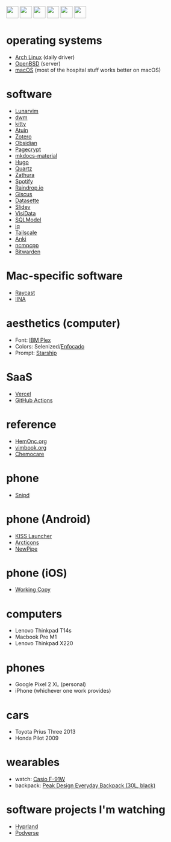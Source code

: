 
<img height="32" width="32" src="https://unpkg.com/simple-icons@v7/icons/neovim.svg" />
<img height="32" width="32" src="https://unpkg.com/simple-icons@v7/icons/archlinux.svg" />
<img height="32" width="32" src="https://unpkg.com/simple-icons@v7/icons/openbsd.svg" />
<img height="32" width="32" src="https://unpkg.com/simple-icons@v7/icons/neovim.svg" />

<img height="32" width="32" src="https://unpkg.com/simple-icons@v7/icons/zotero.svg" />

<img height="32" width="32" src="https://unpkg.com/simple-icons@v7/icons/obsidian.svg" />


# operating systems

- [Arch Linux](https://wiki.archlinux.org/title/Arch_Linux) (daily driver)
- [OpenBSD](https://www.openbsd.org/) (server)
- [macOS](https://www.apple.com/macos/) (most of the hospital stuff works better on macOS)


# software

- [Lunarvim](https://www.lunarvim.org/)
- [dwm](https://dwm.suckless.org/)
- [kitty](https://sw.kovidgoyal.net/kitty/)
- [Atuin](https://github.com/ellie/atuin)
- [Zotero](https://www.zotero.org/)
- [Obsidian](https://obsidian.md/)
- [Pagecrypt](https://github.com/Greenheart/pagecrypt)
- [mkdocs-material](https://squidfunk.github.io/mkdocs-material/)
- [Hugo](https://gohugo.io/)
- [Quartz](https://github.com/jackyzha0/quartz)
- [Zathura](https://pwmt.org/projects/zathura/)
- [Spotify](https://open.spotify.com/)
- [Raindrop.io](https://raindrop.io/)
- [Giscus](https://github.com/giscus/giscus)
- [Datasette](https://datasette.io/)
- [Slidev](https://github.com/slidevjs/slidev)
- [VisiData](https://github.com/saulpw/visidata)
- [SQLModel](https://github.com/tiangolo/sqlmodel)
- [jq](https://github.com/stedolan/jq)
- [Tailscale](https://tailscale.com/)
- [Anki](https://apps.ankiweb.net/)
- [ncmpcpp](https://github.com/ncmpcpp/ncmpcpp)
- [Bitwarden](https://bitwarden.com/)


# Mac-specific software

- [Raycast](https://www.raycast.com/)
- [IINA](https://iina.io/)


# aesthetics (computer)

- Font: [IBM Plex](https://www.ibm.com/plex/)
- Colors: Selenized/[Enfocado](https://github.com/wuelnerdotexe/vim-enfocado)
- Prompt: [Starship](https://starship.rs/)


# SaaS

- [Vercel](https://vercel.com/)
- [GitHub Actions](https://github.com/features/actions)


# reference

- [HemOnc.org](https://hemonc.org/wiki/Main_Page)
- [vimbook.org](https://www.vimbook.org/)
- [Chemocare](https://chemocare.com/)


# phone

- [Snipd](https://www.snipd.com/)


# phone (Android)

- [KISS Launcher](https://kisslauncher.com/)
- [Arcticons](https://github.com/Donnnno/Arcticons)
- [NewPipe](https://newpipe.net/)


# phone (iOS)

- [Working Copy]()


# computers

- Lenovo Thinkpad T14s
- Macbook Pro M1
- Lenovo Thinkpad X220


# phones

- Google Pixel 2 XL (personal)
- iPhone (whichever one work provides)


# cars

- Toyota Prius Three 2013
- Honda Pilot 2009


# wearables

- watch: [Casio F-91W](https://www.casio.com/us/watches/casio/product.F-91W-1/)
- backpack: [Peak Design Everyday Backpack (30L, black)](https://www.peakdesign.com/collections/all-bags/products/everyday-backpack)


# software projects I'm watching

- [Hyprland](https://github.com/hyprwm/Hyprland)
- [Podverse](https://podverse.fm/)



<script src="https://code.iconify.design/iconify-icon/1.0.1/iconify-icon.min.js"></script>
<iconify-icon icon="logos:neovim"></iconify-icon>
